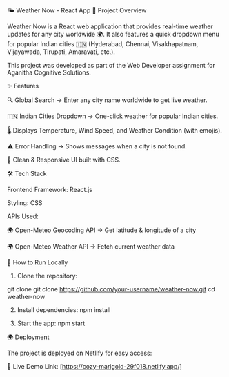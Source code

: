 🌤️ Weather Now - React App
📌 Project Overview

Weather Now is a React web application that provides real-time weather updates for any city worldwide 🌍.
It also features a quick dropdown menu for popular Indian cities 🇮🇳 (Hyderabad, Chennai, Visakhapatnam, Vijayawada, Tirupati, Amaravati, etc.).

This project was developed as part of the Web Developer assignment for Aganitha Cognitive Solutions.

✨ Features

🔍 Global Search → Enter any city name worldwide to get live weather.

🇮🇳 Indian Cities Dropdown → One-click weather for popular Indian cities.

🌡️ Displays Temperature, Wind Speed, and Weather Condition (with emojis).

⚠️ Error Handling → Shows messages when a city is not found.

🎨 Clean & Responsive UI built with CSS.


🛠️ Tech Stack

Frontend Framework: React.js

Styling: CSS


APIs Used:

🌍 Open-Meteo Geocoding API → Get latitude & longitude of a city

🌍 Open-Meteo Weather API → Fetch current weather data

🚀 How to Run Locally

1. Clone the repository:
   
git clone git clone https://github.com/your-username/weather-now.git
   cd weather-now

2. Install dependencies:
npm install

3. Start the app:
npm start


🌍 Deployment

The project is deployed on Netlify for easy access:

🔗 Live Demo Link: [https://cozy-marigold-29f018.netlify.app/]
